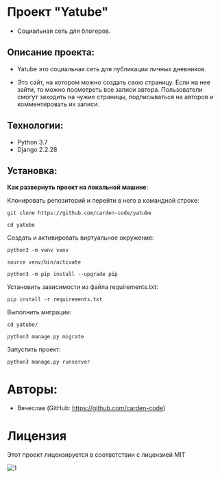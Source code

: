 # Проект "Yatube"

- Социальная сеть для блогеров.

## Описание проекта:

- Yatube это социальная сеть для публикации личных дневников.

- Это сайт, на котором можно создать свою страницу. Если на нее зайти, то можно посмотреть все записи автора.
    Пользователи смогут заходить на чужие страницы, подписываться на авторов и комментировать их записи.

## Технологии:

- Python 3.7
- Django 2.2.28

## Установка:
 **Как развернуть проект на локальной машине**:
 
Клонировать репозиторий и перейти в него в командной строке:


```
git clone https://github.com/carden-code/yatube
```

```
cd yatube
```

Cоздать и активировать виртуальное окружение:


```
python3 -m venv venv
```

```
source venv/bin/activate
```

```
python3 -m pip install --upgrade pip
```

Установить зависимости из файла requirements.txt:

```
pip install -r requirements.txt
```

Выполнить миграции:

```
cd yatube/
```

```
python3 manage.py migrate
```

Запустить проект:

```
python3 manage.py runserver
```
# Авторы:
- Вячеслав (GitHub: https://github.com/carden-code)

# Лицензия
Этот проект лицензируется в соответствии с лицензией MIT

![](https://miro.medium.com/max/156/1*A0rVKDO9tEFamc-Gqt7oEA.png "1")